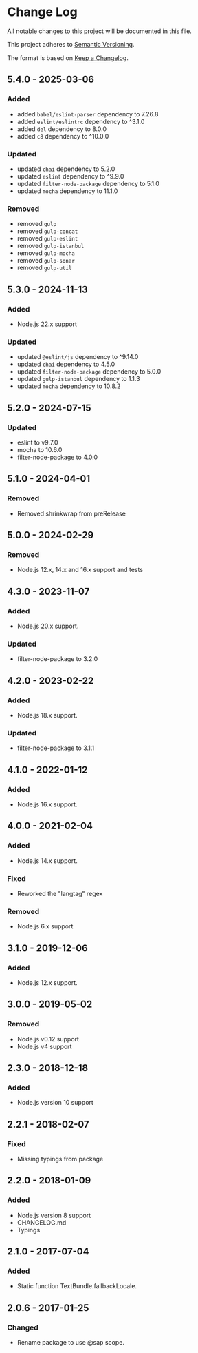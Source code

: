 # Change Log
All notable changes to this project will be documented in this file.

This project adheres to [Semantic Versioning](http://semver.org/).

The format is based on [Keep a Changelog](http://keepachangelog.com/).

## 5.4.0 - 2025-03-06

### Added
- added `babel/eslint-parser` dependency to 7.26.8
- added `eslint/eslintrc` dependency to ^3.1.0
- added `del` dependency to 8.0.0
- added `c8` dependency to ^10.0.0

### Updated 
- updated `chai` dependency to 5.2.0
- updated `eslint` dependency to ^9.9.0
- updated `filter-node-package` dependency to 5.1.0
- updated `mocha` dependency to 11.1.0

### Removed
-  removed `gulp`
-  removed `gulp-concat`
-  removed `gulp-eslint`
-  removed `gulp-istanbul`
-  removed `gulp-mocha`
-  removed `gulp-sonar`
-  removed `gulp-util`


## 5.3.0 - 2024-11-13

### Added
- Node.js 22.x support

### Updated 
- updated `@eslint/js` dependency to ^9.14.0
- updated `chai` dependency to 4.5.0
- updated `filter-node-package` dependency to 5.0.0
- updated `gulp-istanbul` dependency to 1.1.3
- updated `mocha` dependency to 10.8.2

## 5.2.0 - 2024-07-15

### Updated 
- eslint to v9.7.0
- mocha to 10.6.0
- filter-node-package to 4.0.0

## 5.1.0 - 2024-04-01

### Removed
- Removed shrinkwrap from preRelease

## 5.0.0 - 2024-02-29

### Removed
- Node.js 12.x, 14.x and 16.x support and tests

## 4.3.0 - 2023-11-07

### Added
- Node.js 20.x support.

### Updated
- filter-node-package to 3.2.0

## 4.2.0 - 2023-02-22

### Added
- Node.js 18.x support.

### Updated
- filter-node-package to 3.1.1

## 4.1.0 - 2022-01-12

### Added
- Node.js 16.x support.

## 4.0.0 - 2021-02-04

### Added
- Node.js 14.x support.

### Fixed
- Reworked the "langtag" regex

### Removed
- Node.js 6.x support

## 3.1.0 - 2019-12-06

### Added
- Node.js 12.x support.

## 3.0.0 - 2019-05-02

### Removed
- Node.js v0.12 support
- Node.js v4 support

## 2.3.0 - 2018-12-18

### Added
- Node.js version 10 support

## 2.2.1 - 2018-02-07

### Fixed
- Missing typings from package

## 2.2.0 - 2018-01-09

### Added
- Node.js version 8 support
- CHANGELOG.md
- Typings

## 2.1.0 - 2017-07-04

### Added
- Static function TextBundle.fallbackLocale.

## 2.0.6 - 2017-01-25

### Changed
- Rename package to use @sap scope.
